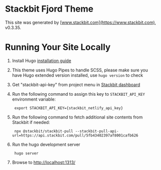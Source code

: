 # Stackbit Fjord Theme

This site was generated by [www.stackbit.com](https://www.stackbit.com), v0.3.35.

# Running Your Site Locally

1. Install Hugo [installation guide](https://gohugo.io/getting-started/installing/)

1. This theme uses Hugo Pipes to handle SCSS, please make sure you have Hugo extended version installed, use `hugo version` to check

1. Get "stackbit-api-key" from project menu in [Stackbit dashboard](https://app.stackbit.com/dashboard)

1. Run the following command to assign this key to `STACKBIT_API_KEY` environment variable:

        export STACKBIT_API_KEY={stackbit_netlify_api_key}

1. Run the following command to fetch additional site contents from Stackbit if needed:

        npx @stackbit/stackbit-pull --stackbit-pull-api-url=https://api.stackbit.com/pull/5fb43402397af8001cafb626

1. Run the hugo development server

        hugo server

1. Browse to [http://localhost:1313/](http://localhost:1313/)
